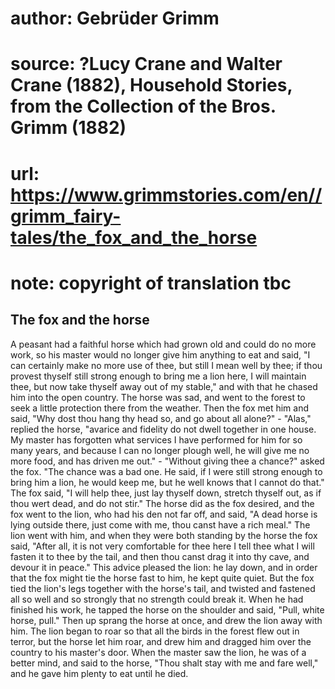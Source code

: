 # author: Gebrüder Grimm
# source: ?Lucy Crane and Walter Crane (1882), Household Stories, from the Collection of the Bros. Grimm (1882)
# url: https://www.grimmstories.com/en//grimm_fairy-tales/the_fox_and_the_horse
# note: copyright of translation tbc

## The fox and the horse 

A peasant had a faithful horse which had grown old and could do no more
work, so his master would no longer give him anything to eat and said,
"I can certainly make no more use of thee, but still I mean well by
thee; if thou provest thyself still strong enough to bring me a lion
here, I will maintain thee, but now take thyself away out of my
stable," and with that he chased him into the open country. The horse
was sad, and went to the forest to seek a little protection there from
the weather. Then the fox met him and said, "Why dost thou hang thy
head so, and go about all alone?" - "Alas," replied the horse,
"avarice and fidelity do not dwell together in one house. My master has
forgotten what services I have performed for him for so many years, and
because I can no longer plough well, he will give me no more food, and
has driven me out." - "Without giving thee a chance?" asked the fox.
"The chance was a bad one. He said, if I were still strong enough to
bring him a lion, he would keep me, but he well knows that I cannot do
that." The fox said, "I will help thee, just lay thyself down, stretch
thyself out, as if thou wert dead, and do not stir." The horse did as
the fox desired, and the fox went to the lion, who had his den not far
off, and said, "A dead horse is lying outside there, just come with me,
thou canst have a rich meal." The lion went with him, and when they
were both standing by the horse the fox said, "After all, it is not
very comfortable for thee here I tell thee what I will fasten it to thee
by the tail, and then thou canst drag it into thy cave, and devour it in
peace."
This advice pleased the lion: he lay down, and in order that the fox
might tie the horse fast to him, he kept quite quiet. But the fox tied
the lion's legs together with the horse's tail, and twisted and
fastened all so well and so strongly that no strength could break it.
When he had finished his work, he tapped the horse on the shoulder and
said, "Pull, white horse, pull." Then up sprang the horse at once, and
drew the lion away with him. The lion began to roar so that all the
birds in the forest flew out in terror, but the horse let him roar, and
drew him and dragged him over the country to his master's door. When
the master saw the lion, he was of a better mind, and said to the horse,
"Thou shalt stay with me and fare well," and he gave him plenty to eat
until he died.
